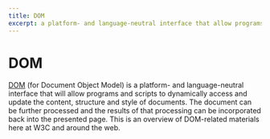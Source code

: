 ```yaml
---
title: DOM
excerpt: a platform- and language-neutral interface that allow programs and scripts to dynamically access and update the content, structure and style of documents
---
```


# DOM

[DOM](http://www.w3.org/DOM/) (for Document Object Model) is a platform- and language-neutral interface that will allow programs and scripts to dynamically access and update the content, structure and style of documents. The document can be further processed and the results of that processing can be incorporated back into the presented page. This is an overview of DOM-related materials here at W3C and around the web.
